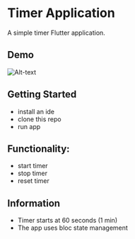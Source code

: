 # Timer Application

A simple timer Flutter application.

## Demo
![Alt-text](https://media.giphy.com/media/v1.Y2lkPTc5MGI3NjExanpjaTV2Z3pvN3pud3k0cWE0bXYwdmV5cmZsdTk5cndkcGF6b3o1YyZlcD12MV9pbnRlcm5hbF9naWZfYnlfaWQmY3Q9Zw/E3pUIRQIURYcXAe2Jj/giphy.gif)

## Getting Started
- install an ide
- clone this repo
- run app

## Functionality:
- start timer
- stop timer
- reset timer

## Information
- Timer starts at 60 seconds (1 min)
- The app uses bloc state management
